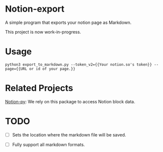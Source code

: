 # Notion-export

A simple program that exports your notion page as Markdown.

This project is now work-in-progress.

# Usage

```
python3 export_to_markdown.py --token_v2={{Your notion.so's token}} --page={{URL or id of your page.}}
```

# Related Projects
[Notion-py](https://github.com/jamalex/notion-py): We rely on this package to access Notion block data.

# TODO
- [ ] Sets the location where the markdown file will be saved.

- [ ] Fully support all markdown formats.
